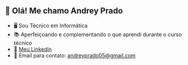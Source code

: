 ## 👋 Olá! Me chamo Andrey Prado

- 🖥️ Sou Técnico em Informática 
- 📚 Aperfeiçoando e complementando o que aprendi durante o curso técnico
- 💼 [Meu Linkedin](https://www.linkedin.com/in/andrey-prado-de-oliveira-4a6697227/)
- 📧 Email para contato: andreyprado05@gmail.com
